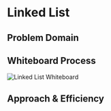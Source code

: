 # Linked List


## Problem Domain
<!-- Description of the challenge -->

## Whiteboard Process
<!-- Embedded whiteboard image -->

![Linked List Whiteboard](./linked-list.PNG "Linked List Whiteboard")

## Approach & Efficiency
<!-- What approach did you take? Discuss Why. What is the Big O space/time for this approach? -->
